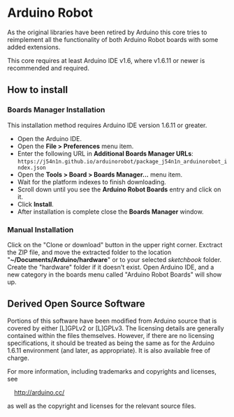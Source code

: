 # Arduino Robot
As the original libraries have been retired by Arduino this core tries to
reimplement all the functionality of both Arduino Robot boards with some added
extensions.

This core requires at least Arduino IDE v1.6, where v1.6.11 or newer is
recommended and required.

## How to install
### Boards Manager Installation
This installation method requires Arduino IDE version 1.6.11 or greater.
* Open the Arduino IDE.
* Open the **File > Preferences** menu item.
* Enter the following URL in **Additional Boards Manager URLs**: `https://j54n1n.github.io/arduinorobot/package_j54n1n_arduinorobot_index.json`
* Open the **Tools > Board > Boards Manager...** menu item.
* Wait for the platform indexes to finish downloading.
* Scroll down until you see the **Arduino Robot Boards** entry and click on it.
* Click **Install**.
* After installation is complete close the **Boards Manager** window.

### Manual Installation
Click on the "Clone or download" button in the upper right corner. Exctract the
ZIP file, and move the extracted folder to the location
"**~/Documents/Arduino/hardware**" or to your selected *sketchbook* folder.
Create the "hardware" folder if it doesn't exist. Open Arduino IDE, and a new category
in the boards menu called "Arduino Robot Boards" will show up.

## Derived Open Source Software
Portions of this software have been modified from Arduino source that is
covered by either [L]GPLv2 or [L]GPLv3.  The licensing details are generally
contained within the files themselves.  However, if there are no licensing
specifications, it should be treated as being the same as for the Arduino 1.6.11
environment (and later, as appropriate). It is also available free of charge.

For more information, including trademarks and copyrights and licenses, see

&nbsp;&nbsp;&nbsp;&nbsp;http://arduino.cc/

as well as the copyright and licenses for the relevant source files.